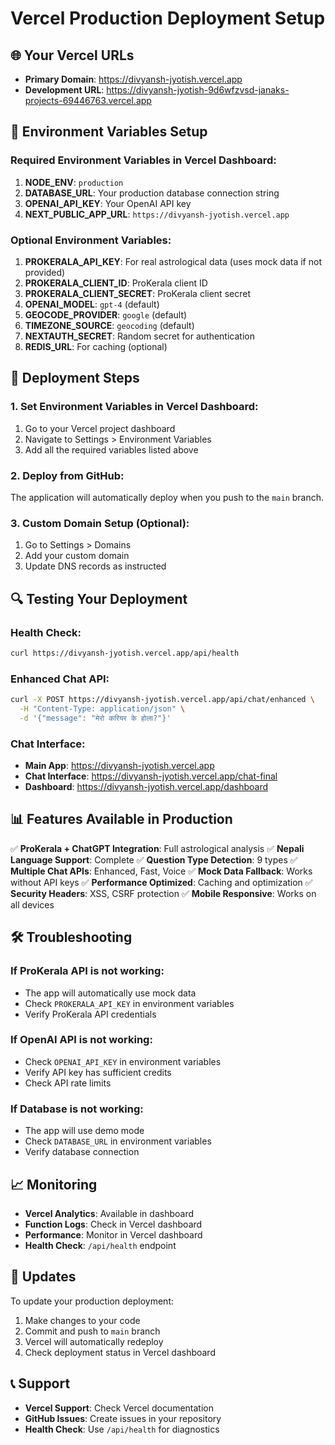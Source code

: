 # Vercel Production Deployment Setup

## 🌐 Your Vercel URLs
- **Primary Domain**: https://divyansh-jyotish.vercel.app
- **Development URL**: https://divyansh-jyotish-9d6wfzvsd-janaks-projects-69446763.vercel.app

## 🔧 Environment Variables Setup

### Required Environment Variables in Vercel Dashboard:

1. **NODE_ENV**: `production`
2. **DATABASE_URL**: Your production database connection string
3. **OPENAI_API_KEY**: Your OpenAI API key
4. **NEXT_PUBLIC_APP_URL**: `https://divyansh-jyotish.vercel.app`

### Optional Environment Variables:

1. **PROKERALA_API_KEY**: For real astrological data (uses mock data if not provided)
2. **PROKERALA_CLIENT_ID**: ProKerala client ID
3. **PROKERALA_CLIENT_SECRET**: ProKerala client secret
4. **OPENAI_MODEL**: `gpt-4` (default)
5. **GEOCODE_PROVIDER**: `google` (default)
6. **TIMEZONE_SOURCE**: `geocoding` (default)
7. **NEXTAUTH_SECRET**: Random secret for authentication
8. **REDIS_URL**: For caching (optional)

## 🚀 Deployment Steps

### 1. Set Environment Variables in Vercel Dashboard:
1. Go to your Vercel project dashboard
2. Navigate to Settings > Environment Variables
3. Add all the required variables listed above

### 2. Deploy from GitHub:
The application will automatically deploy when you push to the `main` branch.

### 3. Custom Domain Setup (Optional):
1. Go to Settings > Domains
2. Add your custom domain
3. Update DNS records as instructed

## 🔍 Testing Your Deployment

### Health Check:
```bash
curl https://divyansh-jyotish.vercel.app/api/health
```

### Enhanced Chat API:
```bash
curl -X POST https://divyansh-jyotish.vercel.app/api/chat/enhanced \
  -H "Content-Type: application/json" \
  -d '{"message": "मेरो करियर के होला?"}'
```

### Chat Interface:
- **Main App**: https://divyansh-jyotish.vercel.app
- **Chat Interface**: https://divyansh-jyotish.vercel.app/chat-final
- **Dashboard**: https://divyansh-jyotish.vercel.app/dashboard

## 📊 Features Available in Production

✅ **ProKerala + ChatGPT Integration**: Full astrological analysis
✅ **Nepali Language Support**: Complete
✅ **Question Type Detection**: 9 types
✅ **Multiple Chat APIs**: Enhanced, Fast, Voice
✅ **Mock Data Fallback**: Works without API keys
✅ **Performance Optimized**: Caching and optimization
✅ **Security Headers**: XSS, CSRF protection
✅ **Mobile Responsive**: Works on all devices

## 🛠️ Troubleshooting

### If ProKerala API is not working:
- The app will automatically use mock data
- Check `PROKERALA_API_KEY` in environment variables
- Verify ProKerala API credentials

### If OpenAI API is not working:
- Check `OPENAI_API_KEY` in environment variables
- Verify API key has sufficient credits
- Check API rate limits

### If Database is not working:
- The app will use demo mode
- Check `DATABASE_URL` in environment variables
- Verify database connection

## 📈 Monitoring

- **Vercel Analytics**: Available in dashboard
- **Function Logs**: Check in Vercel dashboard
- **Performance**: Monitor in Vercel dashboard
- **Health Check**: `/api/health` endpoint

## 🔄 Updates

To update your production deployment:
1. Make changes to your code
2. Commit and push to `main` branch
3. Vercel will automatically redeploy
4. Check deployment status in Vercel dashboard

## 📞 Support

- **Vercel Support**: Check Vercel documentation
- **GitHub Issues**: Create issues in your repository
- **Health Check**: Use `/api/health` for diagnostics
